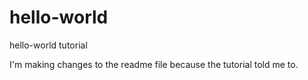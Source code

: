 # hello-world
hello-world tutorial

I'm making changes to the readme file because the tutorial told me to.
